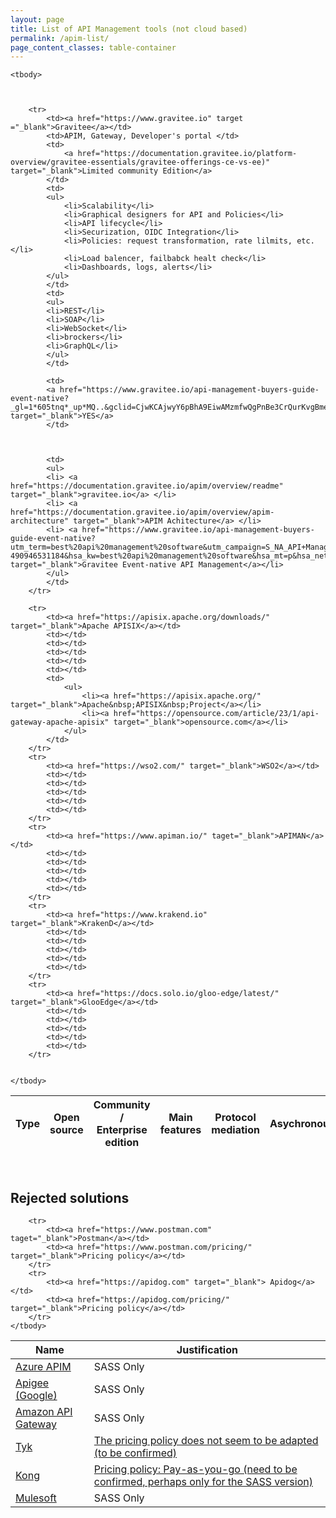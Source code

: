 ```yaml
---
layout: page
title: List of API Management tools (not cloud based)
permalink: /apim-list/
page_content_classes: table-container
---
```




<table>
    <thead>
        <th>Type</th>
        <th> Open source </th> 
        <th>Community / Enterprise edition </th>
        <th>Main features</th> 
        <th>Protocol mediation</th> 
        <th>Asychronous </th>
        <th>Resources</th>
    </thead>

    <tbody>



        <tr>
            <td><a href="https://www.gravitee.io" target ="_blank">Gravitee</a></td>
            <td>APIM, Gateway, Developer's portal </td>
            <td>
                <a href="https://documentation.gravitee.io/platform-overview/gravitee-essentials/gravitee-offerings-ce-vs-ee)" target="_blank">Limited community Edition</a>
            </td>
            <td>
            <ul>
                <li>Scalability</li>
                <li>Graphical designers for API and Policies</li>
                <li>API lifecycle</li>
                <li>Securization, OIDC Integration</li>
                <li>Policies: request transformation, rate lilmits, etc.</li>
                <li>Load balencer, failbabck healt check</li>
                <li>Dashboards, logs, alerts</li>
            </ul>
            </td>
            <td>
            <ul>
            <li>REST</li>
            <li>SOAP</li>
            <li>WebSocket</li>
            <li>brockers</li>
            <li>GraphQL</li>
            </ul>
            </td>

            <td>
            <a href="https://www.gravitee.io/api-management-buyers-guide-event-native?_gl=1*605tnq*_up*MQ..&gclid=CjwKCAjwyY6pBhA9EiwAMzmfwQgPnBe3CrQurKvgBmeFASOJcg0U_0cOXzgat1EWxwUmzActDzXoZhoCtEMQAvD_BwE" target="_blank">YES</a>
            </td>
        
        

            <td>
            <ul>
            <li> <a href="https://documentation.gravitee.io/apim/overview/readme"  target="_blank">gravitee.io</a> </li>
            <li> <a href="https://documentation.gravitee.io/apim/overview/apim-architecture" target="_blank">APIM Achitecture</a> </li>
            <li> <a href="https://www.gravitee.io/api-management-buyers-guide-event-native?utm_term=best%20api%20management%20software&utm_campaign=S_NA_API+Management_EN&utm_source=google&utm_medium=cpc&hsa_acc=4006284794&hsa_cam=19928082466&hsa_grp=148280963992&hsa_ad=653420796429&hsa_src=g&hsa_tgt=kwd-490946531184&hsa_kw=best%20api%20management%20software&hsa_mt=p&hsa_net=adwords&hsa_ver=3&gclid=CjwKCAjw4P6oBhBsEiwAKYVkq86dix5csOo6TbPtgcmM4nh9h3EgHUfZVIxxRijDoxHLe3hMSMJipBoCVEQQAvD_BwE"  target="_blank">Gravitee Event-native API Management</a></li>
            </ul>
            </td>
        </tr>

        <tr>
            <td><a href="https://apisix.apache.org/downloads/" target="_blank">Apache APISIX</a></td>
            <td></td>
            <td></td>
            <td></td>
            <td></td>
            <td></td>
            <td>
                <ul>
                    <li><a href="https://apisix.apache.org/" target="_blank">Apache&nbsp;APISIX&nbsp;Project</a></li>
                    <li><a href="https://opensource.com/article/23/1/api-gateway-apache-apisix" target="_blank">opensource.com</a></li>
                </ul>
            </td>
        </tr>
        <tr>
            <td><a href="https://wso2.com/" target="_blank">WSO2</a></td>
            <td></td>
            <td></td>
            <td></td>
            <td></td>
            <td></td>
        </tr>
        <tr>
            <td><a href="https://www.apiman.io/" taget="_blank">APIMAN</a></td>
            <td></td>
            <td></td>
            <td></td>
            <td></td>
            <td></td>
        </tr>
        <tr>
            <td><a href="https://www.krakend.io" target="_blank">KrakenD</a></td>
            <td></td>
            <td></td>
            <td></td>
            <td></td>
            <td></td>
        </tr>
        <tr>
            <td><a href="https://docs.solo.io/gloo-edge/latest/" target="_blank">GlooEdge</a></td>
            <td></td>
            <td></td>
            <td></td>
            <td></td>
            <td></td>
        </tr>


    </tbody>
</table>

<br/>

## Rejected solutions
<table>
    <thead>
        <th>Name</th>
        <th>Justification</th>
    </thead>
    <tbody>
        <tr>
            <td><a href="https://azure.microsoft.com/fr-fr/products/api-management" target="_blank">Azure APIM</a></td>
            <td>SASS Only</td>
        </tr>
         <tr>
            <td><a href="https://cloud.google.com/apigee" target="_blank">Apigee (Google)</a></td>
            <td>SASS Only</td>
        </tr>
         <tr>
            <td><a href="https://aws.amazon.com/fr/api-gateway/" target="_blank">Amazon API Gateway</a></td>
            <td>SASS Only</td>
        </tr>
        <tr>
            <td><a href="https://tyk.io/" target="_blank">Tyk</a></td>
            <td><a href="https://tyk.io/pricing-self-managed/">The pricing policy does not seem to be adapted (to be confirmed)</a></td>
        </tr>
        <tr>
            <td><a href="https://konghq.com/" target="_blank">Kong</a></td>
            <td><a href="https://konghq.com/pricing" target="_blank">Pricing policy: Pay-as-you-go (need to be confirmed, perhaps only for the SASS version)</a></td>
        </tr>
        <tr>
            <td><a href="https://www.mulesoft.com/platform/api-management" target="_blank">Mulesoft</a></td>
            <td>SASS Only</td>
        </tr>
       
        <tr>
            <td><a href="https://www.postman.com" taget="_blank">Postman</a></td>
            <td><a href="https://www.postman.com/pricing/" target="_blank">Pricing policy</a></td>
        </tr>
        <tr>
            <td><a href="https://apidog.com" target="_blank"> Apidog</a></td>
            <td><a href="https://apidog.com/pricing/" target="_blank">Pricing policy</a></td>
        </tr>
    </tbody>
</table>




